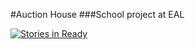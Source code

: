 #Auction House
###School project at EAL

[![Stories in Ready](https://badge.waffle.io/peterbork/AuctionHouse.png?label=ready&title=Ready)](http://waffle.io/peterbork/AuctionHouse)